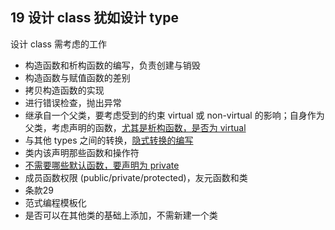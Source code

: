 
## 19 设计 class 犹如设计 type
设计 class 需考虑的工作
- 构造函数和析构函数的编写，负责创建与销毁
- 构造函数与赋值函数的差别
- 拷贝构造函数的实现
- 进行错误检查，抛出异常
- 继承自一个父类，要考虑受到的约束 virtual 或 non-virtual 的影响；自身作为父类，考虑声明的函数，[尤其是析构函数，是否为 virtual](https://github.com/yuedaokong/Effective-Cpp-Learing/tree/main/Constructs,%20Destructs,%20and%20Assignment%20Operators/07)
- 与其他 types 之间的转换，[隐式转换的编写](https://github.com/yuedaokong/Effective-Cpp-Learing/tree/main/Resource%20Management/15)
- 类内该声明那些函数和操作符
- [不需要哪些默认函数，要声明为 private](https://github.com/yuedaokong/Effective-Cpp-Learing/tree/main/Constructs,%20Destructs,%20and%20Assignment%20Operators/06)
- 成员函数权限 (public/private/protected)，友元函数和类
- 条款29
- 范式编程模板化
- 是否可以在其他类的基础上添加，不需新建一个类
